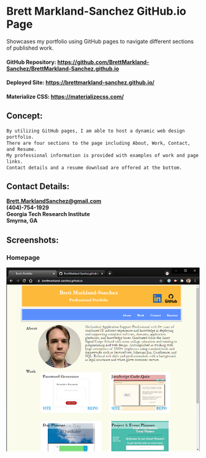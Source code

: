# Brett Markland-Sanchez GitHub.io Page
Showcases my portfolio using GitHub pages to navigate different sections of published work.
#### GitHub Repository: https://github.com/BrettMarkland-Sanchez/BrettMarkland-Sanchez.github.io
#### Deployed Site: https://brettmarkland-sanchez.github.io/
#### Materialize CSS: https://materializecss.com/
## Concept:
```
By utilizing GitHub pages, I am able to host a dynamic web design portfolio.
There are four sections to the page including About, Work, Contact, and Resume.
My professional information is provided with examples of work and page links.
Contact details and a resume download are offered at the bottom.
```
## Contact Details:
**Brett.MarklandSanchez@gmail.com**<br>
**(404)-754-1929**<br>
**Georgia Tech Research Institute**<br>
**Smyrna, GA**<br>

## Screenshots:
### Homepage
![Homepage](./assets/images/portfolio.png)
